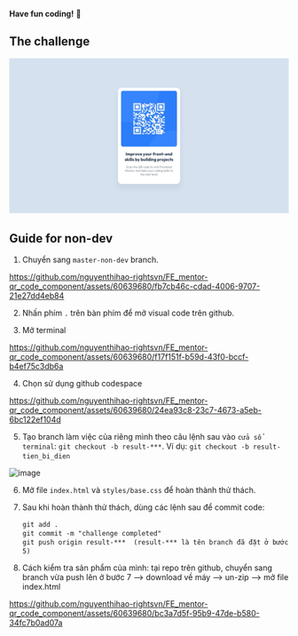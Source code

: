 **Have fun coding!** 🚀

## The challenge

![Design preview for the QR code component coding challenge](./design/desktop-design.jpg)

## Guide for non-dev
1. Chuyển sang `master-non-dev` branch.

https://github.com/nguyenthihao-rightsvn/FE_mentor-qr_code_component/assets/60639680/fb7cb46c-cdad-4006-9707-21e27dd4eb84

2. Nhấn phím `.` trên bàn phím để mở visual code trên github.

3. Mở terminal

https://github.com/nguyenthihao-rightsvn/FE_mentor-qr_code_component/assets/60639680/f17f151f-b59d-43f0-bccf-b4ef75c3db6a

4. Chọn sử dụng github codespace

https://github.com/nguyenthihao-rightsvn/FE_mentor-qr_code_component/assets/60639680/24ea93c8-23c7-4673-a5eb-6bc122ef104d

5. Tạo branch làm việc của riêng mình theo câu lệnh sau vào `cửa sổ terminal`: `git checkout -b result-***`. Ví dụ: `git checkout -b result-tien_bi_dien`

<img width="1440" alt="image" src="https://github.com/nguyenthihao-rightsvn/FE_mentor-qr_code_component/assets/60639680/5313ff68-f503-42f8-bef2-54953545b5d4">

6. Mở file `index.html` và `styles/base.css` để hoàn thành thử thách.

7. Sau khi hoàn thành thử thách, dùng các lệnh sau để commit code:
   ```
   git add .
   git commit -m "challenge completed"
   git push origin result-***  (result-*** là tên branch đã đặt ở bước 5)
   ```

8. Cách kiểm tra sản phẩm của mình: tại repo trên github, chuyển sang branch vừa push lên ở bước 7 --> download về máy --> un-zip --> mở file index.html

https://github.com/nguyenthihao-rightsvn/FE_mentor-qr_code_component/assets/60639680/bc3a7d5f-95b9-47de-b580-34fc7b0ad07a
